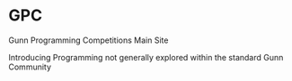 GPC
===

Gunn Programming Competitions Main Site

Introducing Programming not generally explored within the standard Gunn Community
